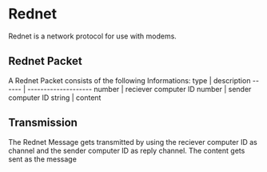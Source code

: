 # Rednet #
Rednet is a network protocol for use with modems.
## Rednet Packet ##
A Rednet Packet consists of the following Informations:
type   |   description
------ | --------------------
number | reciever computer ID
number | sender computer ID
string | content
## Transmission ##
The Rednet Message gets transmitted by using the reciever computer ID as channel and the sender computer ID as reply channel. The content gets sent as the message
